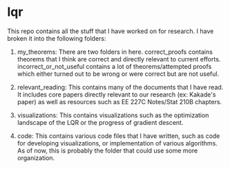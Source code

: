# lqr

This repo contains all the stuff that I have worked on for research. I have broken it into the following folders:

1. my_theorems: There are two folders in here. correct_proofs contains theorems that I think are correct and directly relevant to current efforts. incorrect_or_not_useful contains a lot of theorems/attempted proofs which either turned out to be wrong or were correct but are not useful.

2. relevant_reading: This contains many of the documents that I have read. It includes core papers directly relevant to our research (ex: Kakade's paper) as well as resources such as EE 227C Notes/Stat 210B chapters.

3. visualizations: This contains visualizations such as the optimization landscape of the LQR or the progress of gradient descent.

4. code: This contains various code files that I have written, such as code for developing visualizations, or implementation of various algorithms. As of now, this is probably the folder that could use some more organization.